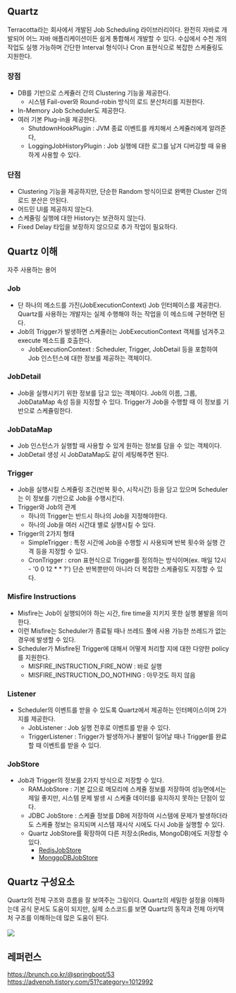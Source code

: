## Quartz
Terracotta라는 회사에서 개발된 Job Scheduling 라이브러리이다. 완전히 자바로 개발되어 어느 자바 애플리케이션이든 쉽게 통합해서 개발할 수 있다. 수십에서 수천 개의 작업도 실행 가능하며 간단한 Interval 형식이나 Cron 표현식으로 복잡한 스케쥴링도 지원한다.

<h3>장점</h3>
<ul>
  <li>
    DB를 기반으로 스케쥴러 간의 Clustering 기능을 제공한다.
    <ul>
      <li>시스템 Fail-over와 Round-robin 방식의 로드 분산처리를 지원한다.</li>
    </ul>
  </li>
  <li>In-Memory Job Scheduler도 제공한다.</li>
  <li>
    여러 기본 Plug-in을 제공한다.
    <ul>
      <li>ShutdownHookPlugin : JVM 종료 이벤트를 캐치해서 스케쥴러에게 알려준다,</li>
      <li>LoggingJobHistoryPlugin : Job 실행에 대한 로그를 남겨 디버깅할 때 유용하게 사용할 수 있다.</li>
    </ul>
  </li>
</ul>
<h3>단점</h3>
<ul>
  <li>Clustering 기능을 제공하지만, 단순한 Random 방식이므로 완벽한 Cluster 간의 로드 분산은 안된다.</li>
  <li>어드민 UI를 제공하지 않는다.</li>
  <li>스케쥴링 실행에 대한 History는 보관하지 않는다.</li>
  <li>Fixed Delay 타입을 보장하지 않으므로 추가 작업이 필요하다.</li>
</ul>

## Quartz 이해
자주 사용하는 용어
<h3>Job</h3>
<ul>
  <li>단 하나의 메소드를 가진(JobExecutionContext) Job 인터페이스를 제공한다. Quartz를 사용하는 개발자는 실제 수행해야 하는 작업을 이 메소드에 구현하면 된다.</li>
  <li>
    Job의 Trigger가 발생하면 스케쥴러는 JobExecutionContext 객체를 넘겨주고 execute 메소드를 호출한다.
    <ul>
      <li>JobExecutionContext : Scheduler, Trigger, JobDetail 등을 포함하여 Job 인스턴스에 대한 정보를 제공하는 객체이다.</li>
    </ul>
  </li>
</ul>
<h3>JobDetail</h3>
<ul>
  <li>Job을 실행시키기 위한 정보를 담고 있는 객체이다. Job의 이름, 그룹, JobDataMap 속성 등을 지정할 수 있다. Trigger가 Job을 수행할 때 이 정보를 기반으로 스케쥴링한다.</li>
</ul>
<h3>JobDataMap</h3>
<ul>
  <li>Job 인스턴스가 실행할 때 사용할 수 있게 원하는 정보를 담을 수 있는 객체이다.</li>
  <li>JobDetail 생성 시 JobDataMap도 같이 세팅해주면 된다.</li>
</ul>
<h3>Trigger</h3>
<ul>
  <li>Job을 실행시킬 스케쥴링 조건(반복 횟수, 시작시간) 등을 담고 있으며 Scheduler는 이 정보를 기반으로 Job을 수행시킨다.</li>
  <li>
    Trigger와 Job의 관계
    <ul>
      <li>하나의 Trigger는 반드시 하나의 Job을 지정해야한다.</li>
      <li>하나의 Job을 여러 시간대 별로 실행시킬 수 있다.</li>
    </ul>
  </li>
  <li>
    Trigger의 2가지 형태
    <ul>
      <li>SimpleTrigger : 특정 시간에 Job을 수행할 시 사용되며 반복 횟수와 실행 간격 등을 지정할 수 있다.</li>
      <li>CronTrigger : cron 표현식으로 Trigger를 정의하는 방식이며(ex. 매일 12시 - '0 0 12 * * ?') 단순 반복뿐만이 아니라 더 복잡한 스케쥴링도 지정할 수 있다.</li>
    </ul>
  </li>
</ul>
<h3>Misfire Instructions</h3>
<ul>
  <li>Misfire는 Job이 실행되어야 하는 시간, fire time을 지키지 못한 실행 불발을 의미한다.</li>
  <li>이런 Misfire는 Scheduler가 종료될 때나 쓰레드 풀에 사용 가능한 쓰레드가 없는 경우에 발생할 수 있다.</li>
  <li>
    Scheduler가 Misfire된 Trigger에 대해서 어떻게 처리할 지에 대한 다양한 policy를 지원한다.
    <ul>
      <li>MISFIRE_INSTRUCTION_FIRE_NOW : 바로 실행</li>
      <li>MISFIRE_INSTRUCTION_DO_NOTHING : 아무것도 하지 않음</li>
    </ul>
  </li>
</ul>
<h3>Listener</h3>
<ul>
  <li>
    Scheduler의 이벤트를 받을 수 있도록 Quartz에서 제공하는 인터페이스이며 2가지를 제공한다.
    <ul>
      <li>JobListener : Job 실행 전후로 이벤트를 받을 수 있다.</li>
      <li>TriggerListener : Trigger가 발생하거나 불발이 일어날 때나 Trigger를 완료할 때 이벤트를 받을 수 있다.</li>
    </ul>
  </li>
</ul>
<h3>JobStore</h3>
<ul>
  <li>
    Job과 Trigger의 정보를 2가지 방식으로 저장할 수 있다.
    <ul>
      <li>RAMJobStore : 기본 값으로 메모리에 스케쥴 정보를 저장하여 성능면에서는 제일 좋지만, 시스템 문제 발생 시 스케쥴 데이터를 유지하지 못하는 단점이 있다.</li>
      <li>JDBC JobStore : 스케쥴 정보를 DB에 저장하여 시스템에 문제가 발생하더라도 스케쥴 정보는 유지되며 시스템 재시삭 시에도 다시 Job을 실행할 수 있다.</li>
      <li>
        Quartz JobStore를 확장하여 다른 저장소(Redis, MongoDB)에도 저장할 수 있다.
        <ul>
          <li><a href="https://github.com/RedisLabs/redis-quartz">RedisJobStore</a></li>
          <li><a href="https://github.com/michaelklishin/quartz-mongodb">MonggoDBJobStore</a></li>
        </ul>
      </li>
    </ul>
  </li>
</ul>

## Quartz 구성요소
Quartz의 전체 구조와 흐름을 잘 보여주는 그림이다. Quartz의 세밀한 설정을 이해하는데 공식 문서도 도움이 되지만, 실제 소스코드를 보면 Quartz의 동작과 전체 아키텍처 구조를 이해하는데 많은 도움이 된다.<br><br>
<img src="https://user-images.githubusercontent.com/47962660/66456764-7b44f480-eaa9-11e9-945c-006b738a95bc.png"/>

## 레퍼런스
https://brunch.co.kr/@springboot/53<br>
https://advenoh.tistory.com/51?category=1012992
